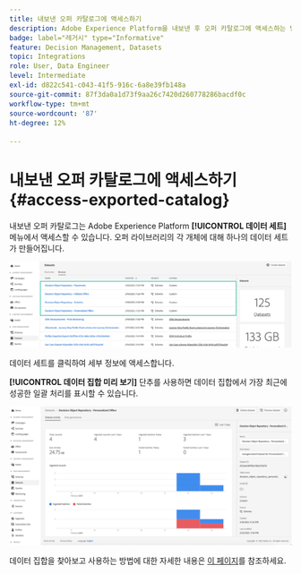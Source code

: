 ```yaml
---
title: 내보낸 오퍼 카탈로그에 액세스하기
description: Adobe Experience Platform을 내보낸 후 오퍼 카탈로그에 액세스하는 방법에 대해 알아봅니다
badge: label="레거시" type="Informative"
feature: Decision Management, Datasets
topic: Integrations
role: User, Data Engineer
level: Intermediate
exl-id: d822c541-c043-41f5-916c-6a8e39fb148a
source-git-commit: 87f3da0a1d73f9aa26c7420d260778286bacdf0c
workflow-type: tm+mt
source-wordcount: '87'
ht-degree: 12%

---
```


# 내보낸 오퍼 카탈로그에 액세스하기 {#access-exported-catalog}

내보낸 오퍼 카탈로그는 Adobe Experience Platform **[!UICONTROL 데이터 세트]** 메뉴에서 액세스할 수 있습니다. 오퍼 라이브러리의 각 개체에 대해 하나의 데이터 세트가 만들어집니다.

![](../assets/datasets-list.png)

데이터 세트를 클릭하여 세부 정보에 액세스합니다.

**[!UICONTROL 데이터 집합 미리 보기]** 단추를 사용하면 데이터 집합에서 가장 최근에 성공한 일괄 처리를 표시할 수 있습니다.

![](../assets/dataset-activity.png)

데이터 집합을 찾아보고 사용하는 방법에 대한 자세한 내용은 [이 페이지](../../data/get-started-datasets.md)를 참조하세요.
